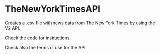 # TheNewYorkTimesAPI
Creates a .csv file with news data from The New York Times by using the V2 API.

Check the code for instructions.

Check also the terms of use for the API.
